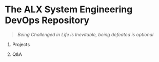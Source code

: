 # **The ALX System Engineering DevOps Repository**
>_Being Challenged in Life is Inevitable, being defeated is optional_

1. Projects
     
2. Q&A
